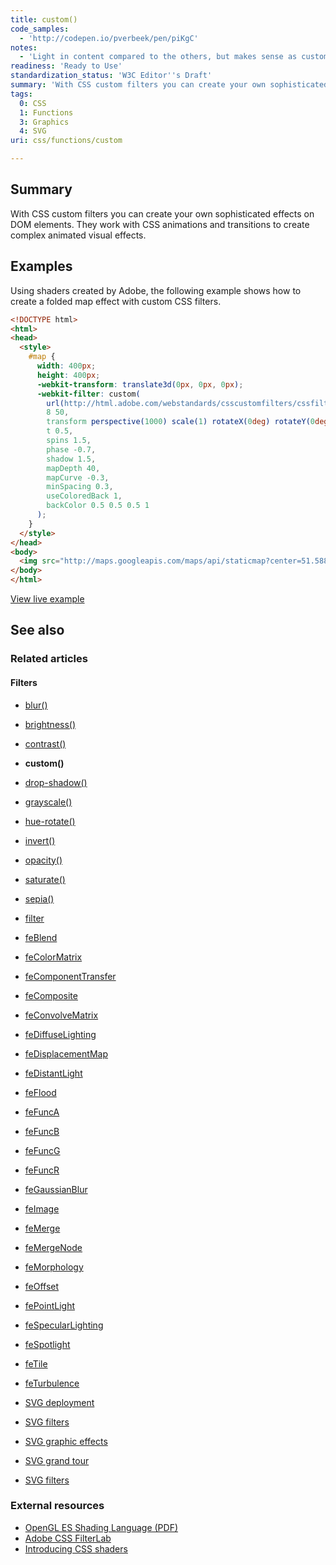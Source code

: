 ```yaml
---
title: custom()
code_samples:
  - 'http://codepen.io/pverbeek/pen/piKgC'
notes:
  - 'Light in content compared to the others, but makes sense as custom. May want to provide elaboration in the future.'
readiness: 'Ready to Use'
standardization_status: 'W3C Editor''s Draft'
summary: 'With CSS custom filters you can create your own sophisticated effects on DOM elements. They work with CSS animations and transitions to create complex animated visual effects.'
tags:
  0: CSS
  1: Functions
  3: Graphics
  4: SVG
uri: css/functions/custom

---
```

## Summary

With CSS custom filters you can create your own sophisticated effects on DOM elements. They work with CSS animations and transitions to create complex animated visual effects.

## Examples

Using shaders created by Adobe, the following example shows how to create a folded map effect with custom CSS filters.

``` html
<!DOCTYPE html>
<html>
<head>
  <style>
    #map {
      width: 400px;
      height: 400px;
      -webkit-transform: translate3d(0px, 0px, 0px);
      -webkit-filter: custom(
        url(http://html.adobe.com/webstandards/csscustomfilters/cssfilterlab/shaders/vertex/fold.vs) mix(url(http://html.adobe.com/webstandards/csscustomfilters/cssfilterlab/shaders/fragment/fold.fs) multiply source-atop),
        8 50,
        transform perspective(1000) scale(1) rotateX(0deg) rotateY(0deg) rotateZ(0deg),
        t 0.5,
        spins 1.5,
        phase -0.7,
        shadow 1.5,
        mapDepth 40,
        mapCurve -0.3,
        minSpacing 0.3,
        useColoredBack 1,
        backColor 0.5 0.5 0.5 1
      );
    }
  </style>
</head>
<body>
  <img src="http://maps.googleapis.com/maps/api/staticmap?center=51.58803,4.774246&zoom=15&size=400x400&sensor=false" id="map" />
</body>
</html>
```

[View live example](http://codepen.io/pverbeek/pen/piKgC)

## See also

### Related articles

#### Filters

-   [blur()](/css/functions/blur)

-   [brightness()](/css/functions/brightness)

-   [contrast()](/css/functions/contrast)

-   **custom()**

-   [drop-shadow()](/css/functions/drop-shadow)

-   [grayscale()](/css/functions/grayscale)

-   [hue-rotate()](/css/functions/hue-rotate)

-   [invert()](/css/functions/invert)

-   [opacity()](/css/functions/opacity)

-   [saturate()](/css/functions/saturate)

-   [sepia()](/css/functions/sepia)

-   [filter](/css/properties/filter)

-   [feBlend](/svg/elements/feBlend)

-   [feColorMatrix](/svg/elements/feColorMatrix)

-   [feComponentTransfer](/svg/elements/feComponentTransfer)

-   [feComposite](/svg/elements/feComposite)

-   [feConvolveMatrix](/svg/elements/feConvolveMatrix)

-   [feDiffuseLighting](/svg/elements/feDiffuseLighting)

-   [feDisplacementMap](/svg/elements/feDisplacementMap)

-   [feDistantLight](/svg/elements/feDistantLight)

-   [feFlood](/svg/elements/feFlood)

-   [feFuncA](/svg/elements/feFuncA)

-   [feFuncB](/svg/elements/feFuncB)

-   [feFuncG](/svg/elements/feFuncG)

-   [feFuncR](/svg/elements/feFuncR)

-   [feGaussianBlur](/svg/elements/feGaussianBlur)

-   [feImage](/svg/elements/feImage)

-   [feMerge](/svg/elements/feMerge)

-   [feMergeNode](/svg/elements/feMergeNode)

-   [feMorphology](/svg/elements/feMorphology)

-   [feOffset](/svg/elements/feOffset)

-   [fePointLight](/svg/elements/fePointLight)

-   [feSpecularLighting](/svg/elements/feSpecularLighting)

-   [feSpotlight](/svg/elements/feSpotlight)

-   [feTile](/svg/elements/feTile)

-   [feTurbulence](/svg/elements/feTurbulence)

-   [SVG deployment](/svg/tutorials/smarter_svg_deploy)

-   [SVG filters](/svg/tutorials/smarter_svg_filters)

-   [SVG graphic effects](/svg/tutorials/smarter_svg_graphics)

-   [SVG grand tour](/svg/tutorials/smarter_svg_overview)

-   [SVG filters](/tutorials/svg_filters)

### External resources

-   [OpenGL ES Shading Language (PDF)](http://www.khronos.org/files/opengles_shading_language.pdf)
-   [Adobe CSS FilterLab](http://html.adobe.com/webstandards/csscustomfilters/cssfilterlab/)
-   [Introducing CSS shaders](http://www.adobe.com/devnet/html5/articles/css-shaders.html)
